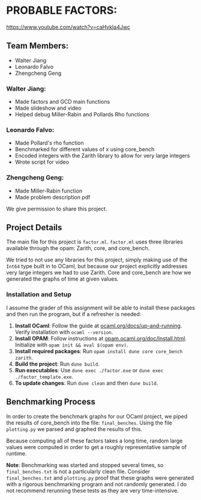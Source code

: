 # PROBABLE FACTORS:
https://www.youtube.com/watch?v=caHvkIa4Jwc
## Team Members:
- Walter Jiang
- Leonardo Falvo
- Zhengcheng Geng

### Walter Jiang:
- Made factors and GCD main functions
- Made slideshow and video
- Helped debug Miller-Rabin and Pollards Rho functions

### Leonardo Falvo:
- Made Pollard's rho function
- Benchmarked for different values of x using core_bench
- Encoded integers with the Zarith library to allow for very large integers
- Wrote script for video

### Zhengcheng Geng:
- Made Miller-Rabin function
- Made problem description pdf

We give permission to share this project. 

## Project Details

The main file for this project is `factor.ml`. `factor.ml` uses three libraries available through the opam: Zarith, core, and core_bench.

We tried to not use any libraries for this project, simply making use of the `Int64` type built in to OCaml, but because our project explicitly addresses very large integers we had to use Zarith. Core and core_bench are how we generated the graphs of time at given values.

### Installation and Setup

I assume the grader of this assignment will be able to install these packages and then run the program, but if a refresher is needed:

1. **Install OCaml**: Follow the guide at [ocaml.org/docs/up-and-running](https://ocaml.org/docs/up-and-running). Verify installation with `ocaml --version`.
2. **Install OPAM**: Follow instructions at [opam.ocaml.org/doc/Install.html](https://opam.ocaml.org/doc/Install.html). Initialize with `opam init && eval $(opam env)`.
3. **Install required packages**: Run `opam install dune core core_bench zarith`.
4. **Build the project**: Run `dune build`.
5. **Run executables**: Use `dune exec ./factor.exe` or `dune exec ./factor_template.exe`.
6. **To update changes**: Run `dune clean` and then `dune build`.

## Benchmarking Process

In order to create the benchmark graphs for our OCaml project, we piped the results of core_bench into the file: `final_benches`. Using the file `plotting.py` we parsed and graphed the results of this.

Because computing all of these factors takes a long time, random large values were computed in order to get a roughly representative sample of runtime.

**Note**: Benchmarking was started and stopped several times, so `final_benches.txt` is not a particularly clean file. Consider `final_benches.txt` and `plotting.py` proof that these graphs were generated with a rigorous benchmarking program and not randomly generated. I do not recommend rerunning these tests as they are very time-intensive.
